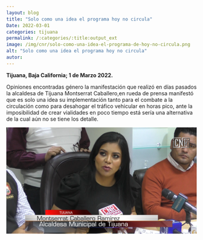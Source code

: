 ```yaml
---
layout: blog
title: "Solo como una idea el programa hoy no circula"
Date: 2022-03-01
categories: tijuana
permalink: /:categories/:title:output_ext
image: /img/cnr/solo-como-una-idea-el-programa-de-hoy-no-circula.png
alt: "Solo como una idea el programa hoy no circula"
autor:
---
```


**Tijuana, Baja California; 1 de Marzo 2022.** 

Opiniones encontradas género la manifestación que realizó en días pasados la alcaldesa de Tijuana Montserrat Caballero,en rueda de prensa manifestó que es solo una idea su implementación tanto para el combate a la circulación como para desahogar el tráfico vehicular en horas pico, ante la imposibilidad de crear vialidades en poco tiempo está sería una alternativa de la cual aún no se tiene los detalle.

<div id="carouselExampleSlidesOnly" class="carousel slide" data-ride="carousel">
  <div class="carousel-inner">
    <div class="carousel-item active">
       <img class="d-block w-100" src="/img/cnr/solo-como-una-idea-el-programa-de-hoy-no-circula.png" loading="lazy"  alt="Solo como una idea el programa hoy no circula">
    </div>
  </div>
</div>